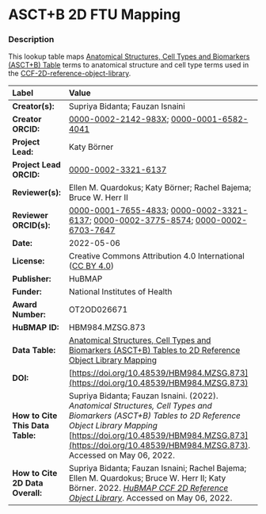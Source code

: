 # ASCT+B 2D FTU Mapping

### Description
This lookup table maps [Anatomical Structures, Cell Types and Biomarkers (ASCT+B) Table](https://humanatlas.io/asctb-tables) terms to anatomical structure and cell type terms used in the [CCF-2D-reference-object-library](https://github.com/hubmapconsortium/ccf-2d-reference-object-library).

| Label | Value |
| :------------- |:-------------|
| **Creator(s):** | Supriya Bidanta; Fauzan Isnaini |
| **Creator ORCID:** | [0000-0002-2142-983X](https://orcid.org/0000-0002-2142-983X); [0000-0001-6582-4041](https://orcid.org/0000-0001-6582-4041) |
| **Project Lead:** | Katy B&ouml;rner |
| **Project Lead ORCID:** | [0000-0002-3321-6137](https://orcid.org/0000-0002-3321-6137) |
| **Reviewer(s):** | Ellen M. Quardokus; Katy Börner; Rachel Bajema; Bruce W. Herr II | 
| **Reviewer ORCID(s):** |[0000-0001-7655-4833](https://orcid.org/0000-0001-7655-4833); [0000-0002-3321-6137](https://orcid.org/0000-0002-3321-6137); [0000-0002-3775-8574](https://orcid.org/0000-0002-3775-8574); [0000-0002-6703-7647](https://orcid.org/0000-0002-6703-7647) |
| **Date:** | 2022-05-06 |
| **License:** | Creative Commons Attribution 4.0 International ([CC BY 4.0](https://creativecommons.org/licenses/by/4.0/)) |
| **Publisher:** | HuBMAP |
| **Funder:** | National Institutes of Health |
| **Award Number:** | OT2OD026671 |
| **HuBMAP ID:** | HBM984.MZSG.873 |
| **Data Table:** | [Anatomical Structures, Cell Types and Biomarkers (ASCT+B) Tables to 2D Reference Object Library Mapping](https://hubmapconsortium.github.io/ccf-releases/v1.2/2d-ftu/ASCT-B_ftu_2D_illustration_mapping.csv) |
| **DOI:** | [https://doi.org/10.48539/HBM984.MZSG.873](https://doi.org/10.48539/HBM984.MZSG.873) |
| **How to Cite This Data Table:** | Supriya Bidanta; Fauzan Isnaini. (2022). *Anatomical Structures, Cell Types and Biomarkers (ASCT+B) Tables to 2D Reference Object Library Mapping* [https://doi.org/10.48539/HBM984.MZSG.873](https://doi.org/10.48539/HBM984.MZSG.873).  Accessed on May 06, 2022. |
| **How to Cite 2D Data Overall:** |  Supriya Bidanta; Fauzan Isnaini; Rachel Bajema; Ellen M. Quardokus; Bruce W. Herr II; Katy B&ouml;rner. 2022. [*HuBMAP CCF 2D Reference Object Library*](https://humanatlas.io/2d-ftu-illustrations). Accessed on May 06, 2022.
